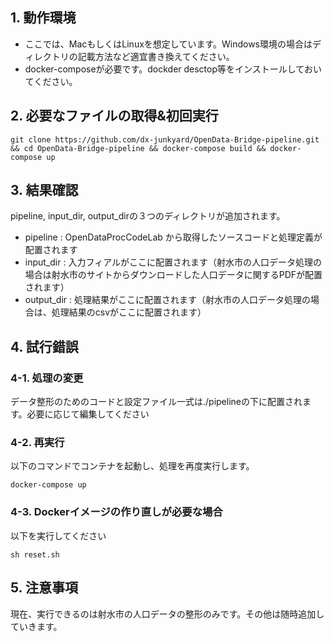 ## 1. 動作環境
- ここでは、MacもしくはLinuxを想定しています。Windows環境の場合はディレクトリの記載方法など適宜書き換えてください。
- docker-composeが必要です。dockder desctop等をインストールしておいてください。

## 2. 必要なファイルの取得&初回実行
```
git clone https://github.com/dx-junkyard/OpenData-Bridge-pipeline.git && cd OpenData-Bridge-pipeline && docker-compose build && docker-compose up
```

## 3. 結果確認
pipeline, input_dir, output_dirの３つのディレクトリが追加されます。
- pipeline : OpenDataProcCodeLab から取得したソースコードと処理定義が配置されます
- input_dir : 入力フィアルがここに配置されます（射水市の人口データ処理の場合は射水市のサイトからダウンロードした人口データに関するPDFが配置されます）
- output_dir : 処理結果がここに配置されます（射水市の人口データ処理の場合は、処理結果のcsvがここに配置されます）

## 4. 試行錯誤
### 4-1. 処理の変更
データ整形のためのコードと設定ファイル一式は./pipelineの下に配置されます。必要に応じて編集してください
### 4-2. 再実行
以下のコマンドでコンテナを起動し、処理を再度実行します。
```
docker-compose up
```
### 4-3. Dockerイメージの作り直しが必要な場合
以下を実行してください
```
sh reset.sh
```

## 5. 注意事項
現在、実行できるのは射水市の人口データの整形のみです。その他は随時追加していきます。
